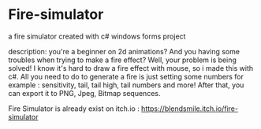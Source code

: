 # Fire-simulator
a fire simulator created with c# windows forms project

description:
you're a beginner on 2d animations? And you having some troubles when trying to make a fire effect? Well, your problem is being solved!
I know it's hard to draw a fire effect with mouse, so i made this with c#. All you need to do to generate a fire is just setting some 
numbers for example : sensitivity, tail, tail high, tail numbers and more! After that, you can export it to PNG, Jpeg, Bitmap sequences.

Fire Simulator is already exist on itch.io : https://blendsmile.itch.io/fire-simulator
